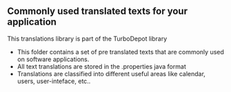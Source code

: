 ## Commonly used translated texts for your application

This translations library is part of the TurboDepot library

- This folder contains a set of pre translated texts that are commonly used on software applications.
- All text translations are stored in the .properties java format
- Translations are classified into different useful areas like calendar, users, user-inteface, etc..